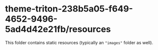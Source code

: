# theme-triton-238b5a05-f649-4652-9496-5ad4d42e21fb/resources

This folder contains static resources (typically an `"images"` folder as well).

